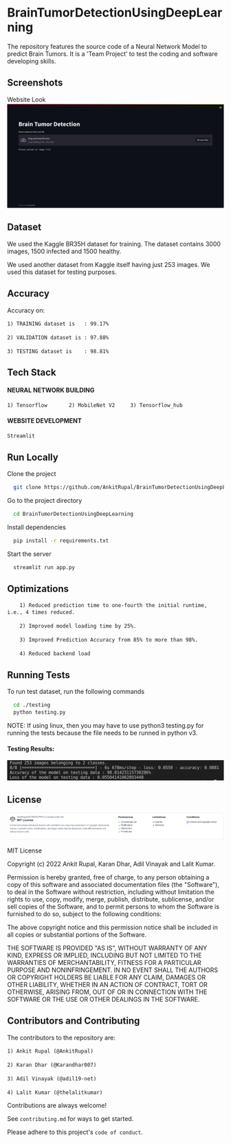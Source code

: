# BrainTumorDetectionUsingDeepLearning
The repository features the source code of a Neural Network Model to predict Brain Tumors. It is a 'Team Project' to test the coding and software developing skills.
## Screenshots

Website Look
![App Screenshot](https://github.com/AnkitRupal/ConfigPhotos/raw/master/BTD_Intro.png)


## Dataset

We used the Kaggle BR35H dataset for training.
The dataset contains 3000 images, 1500 infected and 
1500 healthy.

We used another dataset from Kaggle itself having just 253 images. We used
this dataset for testing purposes. 
## Accuracy

Accuracy on:

    1) TRAINING dataset is   : 99.17%

    2) VALIDATION dataset is : 97.88%

    3) TESTING dataset is    : 98.81%
## Tech Stack

#### NEURAL NETWORK BUILDING
    1) Tensorflow       2) MobileNet V2     3) Tensorflow_hub

#### WEBSITE DEVELOPMENT
    Streamlit


## Run Locally

Clone the project

```bash
  git clone https://github.com/AnkitRupal/BrainTumorDetectionUsingDeepLearning.git
```

Go to the project directory

```bash
  cd BrainTumorDetectionUsingDeepLearning
```

Install dependencies

```bash
  pip install -r requirements.txt
```

Start the server

```bash
  streamlit run app.py
```


## Optimizations

        1) Reduced prediction time to one-fourth the initial runtime, i.e., 4 times reduced.

        2) Improved model loading time by 25%.

        3) Improved Prediction Accuracy from 85% to more than 98%.
        
        4) Reduced backend load


## Running Tests

To run test dataset, run the following commands

```bash
  cd ./testing
  python testing.py
```

NOTE: If using linux, then you may have to use python3 testing.py for running the tests because the file needs to be runned in python v3.

#### Testing Results: 
![App Screenshot](https://github.com/AnkitRupal/ConfigPhotos/raw/master/Testing%20Results%20BTD.png)

## License


![Permissions](https://github.com/AnkitRupal/ConfigPhotos/raw/master/MITLicence.png)

MIT License

Copyright (c) 2022 Ankit Rupal, Karan Dhar, Adil Vinayak and Lalit Kumar.

Permission is hereby granted, free of charge, to any person obtaining a copy
of this software and associated documentation files (the "Software"), to deal
in the Software without restriction, including without limitation the rights
to use, copy, modify, merge, publish, distribute, sublicense, and/or sell
copies of the Software, and to permit persons to whom the Software is
furnished to do so, subject to the following conditions:

The above copyright notice and this permission notice shall be included in all
copies or substantial portions of the Software.

THE SOFTWARE IS PROVIDED "AS IS", WITHOUT WARRANTY OF ANY KIND, EXPRESS OR
IMPLIED, INCLUDING BUT NOT LIMITED TO THE WARRANTIES OF MERCHANTABILITY,
FITNESS FOR A PARTICULAR PURPOSE AND NONINFRINGEMENT. IN NO EVENT SHALL THE
AUTHORS OR COPYRIGHT HOLDERS BE LIABLE FOR ANY CLAIM, DAMAGES OR OTHER
LIABILITY, WHETHER IN AN ACTION OF CONTRACT, TORT OR OTHERWISE, ARISING FROM,
OUT OF OR IN CONNECTION WITH THE SOFTWARE OR THE USE OR OTHER DEALINGS IN THE
SOFTWARE.

## Contributors and Contributing

The contributors to the repository are:

    1) Ankit Rupal (@AnkitRupal)
    
    2) Karan Dhar (@Karandhar007)

    3) Adil Vinayak (@adil19-net)

    4) Lalit Kumar (@thelalitkumar)

Contributions are always welcome!

See `contributing.md` for ways to get started.

Please adhere to this project's `code of conduct`.
